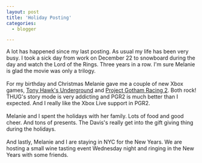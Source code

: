 ```yaml
---
layout: post
title: 'Holiday Posting'
categories:
  - blogger

---
```


A lot has happened since my last posting.  As usual my life has been very busy.  I took a sick day from work on December 22 to snowboard during the day and watch the Lord of the Rings.  Three years in a row.  I'm sure Melanie is glad the movie was only a trilogy.  <br /><br />For my birthday and Christmas Melanie gave me a couple of new Xbox games, <a href="http://www.xbox.com/en-US/tonyhawksunderground/default.htm">Tony Hawk's Underground</a> and <a href="http://www.xbox.com/en-us/pgr2/default.htm">Project Gotham Racing 2</a>.  Both rock!  THUG's story mode is very addicting and PGR2 is much better than I expected.  And I really like the Xbox Live support in PGR2.<br /><br />Melanie and I spent the holidays with her family.  Lots of food and good cheer.  And tons of presents.  The Davis's really get into the gift giving thing during the holidays.<br /><br />And lastly, Melanie and I are staying in NYC for the New Years.  We are hosting a small wine tasting event Wednesday night and ringing in the New Years with some friends.<br /><br /><br />
